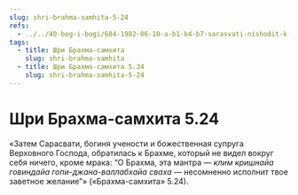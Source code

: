 ```yaml
---
slug: shri-brahma-samhita-5-24
refs:
  - ../../40-bog-i-bogi/684-1982-06-10-a-b1-b4-b7-sarasvati-nishodit-k-brahme-ot-narayany-no-daet-klyuch-k-postizheniyu-krishny.md
tags:
  - title: Шри Брахма-самхита
    slug: shri-brahma-samhita
  - title: Шри Брахма-самхита 5.24
    slug: shri-brahma-samhita-5-24
---
```


# Шри Брахма-самхита 5.24

«Затем Сарасвати, богиня учености и божественная супруга Верховного Господа, обратилась к Брахме, который не видел вокруг себя ничего, кроме мрака: “О Брахма, эта мантра — *клим кришнайа говиндайа гопи-джана-валлабхайа сваха* — несомненно исполнит твое заветное желание”» («Брахма-самхита» 5.24).

